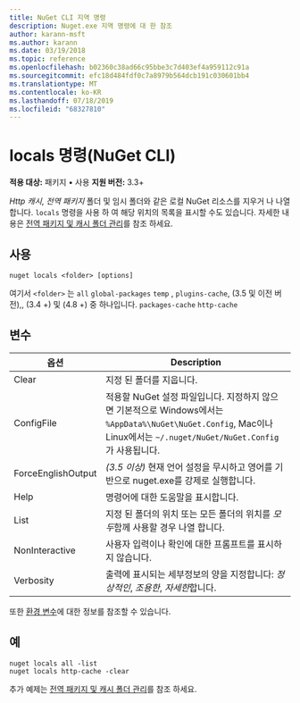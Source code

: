 ```yaml
---
title: NuGet CLI 지역 명령
description: Nuget.exe 지역 명령에 대 한 참조
author: karann-msft
ms.author: karann
ms.date: 03/19/2018
ms.topic: reference
ms.openlocfilehash: b02360c38ad66c95bbe3c7d403ef4a959112c91a
ms.sourcegitcommit: efc18d484fdf0c7a8979b564dcb191c030601bb4
ms.translationtype: MT
ms.contentlocale: ko-KR
ms.lasthandoff: 07/18/2019
ms.locfileid: "68327810"
---
```

# <a name="locals-command-nuget-cli"></a>locals 명령(NuGet CLI)

**적용 대상:** 패키지 &bullet; 사용 **지원 버전:** 3.3+

*Http 캐시*, *전역 패키지* 폴더 및 임시 폴더와 같은 로컬 NuGet 리소스를 지우거 나 나열 합니다. `locals` 명령을 사용 하 여 해당 위치의 목록을 표시할 수도 있습니다. 자세한 내용은 [전역 패키지 및 캐시 폴더 관리](../../consume-packages/managing-the-global-packages-and-cache-folders.md)를 참조 하세요.

## <a name="usage"></a>사용

```cli
nuget locals <folder> [options]
```

여기서 `<folder>` 는 `all` `global-packages` `temp` , `plugins-cache`, (3.5 및 이전 버전),, (3.4 +) 및 (4.8 +) 중 하나입니다. `packages-cache` `http-cache`

## <a name="options"></a>변수

| 옵션 | Description |
| --- | --- |
| Clear | 지정 된 폴더를 지웁니다. |
| ConfigFile | 적용할 NuGet 설정 파일입니다. 지정하지 않으면 기본적으로 Windows에서는 `%AppData%\NuGet\NuGet.Config`, Mac이나 Linux에서는 `~/.nuget/NuGet/NuGet.Config`가 사용됩니다.|
| ForceEnglishOutput | *(3.5 이상)*  현재 언어 설정을 무시하고 영어를 기반으로 nuget.exe를 강제로 실행합니다. |
| Help | 명령어에 대한 도움말을 표시합니다. |
| List | 지정 된 폴더의 위치 또는 모든 폴더의 위치를 *모두*함께 사용할 경우 나열 합니다. |
| NonInteractive | 사용자 입력이나 확인에 대한 프롬프트를 표시하지 않습니다. |
| Verbosity | 출력에 표시되는 세부정보의 양을 지정합니다: *정상적인*, *조용한*, *자세한*합니다. |

또한 [환경 변수](cli-ref-environment-variables.md)에 대한 정보를 참조할 수 있습니다.

## <a name="examples"></a>예

```cli
nuget locals all -list
nuget locals http-cache -clear
```

추가 예제는 [전역 패키지 및 캐시 폴더 관리](../../consume-packages/managing-the-global-packages-and-cache-folders.md)를 참조 하세요.
